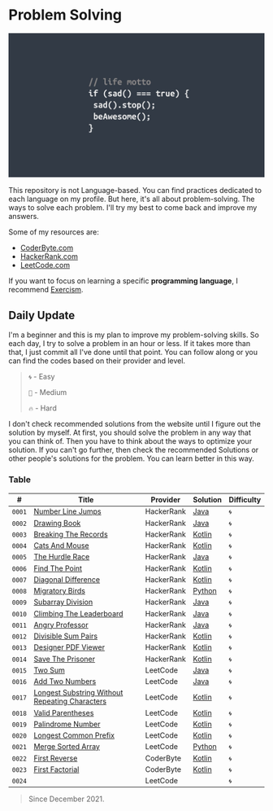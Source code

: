 # Problem Solving

![Header](media/pic01.jpg)

This repository is not Language-based. You can find practices dedicated to each language on my profile. But here, it's all about problem-solving. The ways to solve each problem. I'll try my best to come back and improve my answers.

Some of my resources are:

-   [CoderByte.com](#coderbyte)
-   [HackerRank.com](#hackerrank)
-   [LeetCode.com](#leetcode)

If you want to focus on learning a specific **programming language**, I recommend [Exercism](https://exercism.org/tracks).

## **Daily Update**

I'm a beginner and this is my plan to improve my problem-solving skills. So each day, I try to solve a problem in an hour or less. If it takes more than that, I just commit all I've done until that point. You can follow along or you can find the codes based on their provider and level.

> `🌀` - Easy
>
> `🎯` - Medium
>
> `🔥` - Hard

I don't check recommended solutions from the website until I figure out the solution by myself. At first, you should solve the problem in any way that you can think of. Then you have to think about the ways to optimize your solution. If you can't go further, then check the recommended Solutions or other people's solutions for the problem. You can learn better in this way.

### Table

| # | Title | Provider | Solution | Difficulty |
| ------ | -------- | ------ | ------ | ------ |
| `0001` | [Number Line Jumps](https://www.hackerrank.com/challenges/kangaroo/problem) | HackerRank | [Java](https://github.com/MahdiDavoodi/ProblemSolving/blob/main/HackerRank/NumberLineJumps/Solution.java) | `🌀` |
| `0002` | [Drawing Book](https://www.hackerrank.com/challenges/drawing-book/problem) | HackerRank | [Java](https://github.com/MahdiDavoodi/ProblemSolving/blob/main/HackerRank/DrawingBook/Solution.java) | `🌀` |
| `0003` | [Breaking The Records](https://www.hackerrank.com/challenges/breaking-best-and-worst-records/problem?isFullScreen=true) | HackerRank | [Kotlin](https://github.com/MahdiDavoodi/ProblemSolving/blob/main/HackerRank/BreakingTheRecords/Solution.kt) | `🌀` |
| `0004` | [Cats And Mouse](https://www.hackerrank.com/challenges/cats-and-a-mouse/problem?isFullScreen=true) | HackerRank | [Kotlin](https://github.com/MahdiDavoodi/ProblemSolving/blob/main/HackerRank/CatsAndMouse/Solution.kt) | `🌀` |
| `0005` | [The Hurdle Race](https://www.hackerrank.com/challenges/the-hurdle-race/problem?isFullScreen=true) | HackerRank | [Java](https://github.com/MahdiDavoodi/ProblemSolving/blob/main/HackerRank/TheHurdleRace/Solution.java) | `🌀` |
| `0006` | [Find The Point](https://www.hackerrank.com/challenges/find-point/problem?isFullScreen=true) | HackerRank | [Kotlin](https://github.com/MahdiDavoodi/ProblemSolving/blob/main/HackerRank/FindThePoint/Solution.kt) | `🌀` |
| `0007` | [Diagonal Difference](https://www.hackerrank.com/challenges/diagonal-difference/problem) | HackerRank | [Kotlin](https://github.com/MahdiDavoodi/ProblemSolving/blob/main/HackerRank/DiagonalDifference/Solution.kt) | `🌀` |
| `0008` | [Migratory Birds](https://www.hackerrank.com/challenges/migratory-birds/problem?isFullScreen=true) | HackerRank | [Python](https://github.com/MahdiDavoodi/ProblemSolving/blob/main/HackerRank/MigratoryBirds/Solution.py) | `🌀` |
| `0009` | [Subarray Division](https://www.hackerrank.com/challenges/the-birthday-bar/problem?isFullScreen=true) | HackerRank | [Java](https://github.com/MahdiDavoodi/ProblemSolving/blob/main/HackerRank/SubarrayDivision/Solution.java) | `🌀` |
| `0010` | [Climbing The Leaderboard](https://www.hackerrank.com/challenges/climbing-the-leaderboard/problem?isFullScreen=true) | HackerRank | [Java](https://github.com/MahdiDavoodi/ProblemSolving/blob/main/HackerRank/ClimbingTheLeaderboard/Solution.java) | `🌀` |
| `0011` | [Angry Professor](https://www.hackerrank.com/challenges/angry-professor/problem?isFullScreen=true) | HackerRank | [Java](https://github.com/MahdiDavoodi/ProblemSolving/blob/main/HackerRank/AngryProfessor/Solution.java) | `🌀` |
| `0012` | [Divisible Sum Pairs](https://www.hackerrank.com/challenges/divisible-sum-pairs/problem?isFullScreen=true) | HackerRank | [Kotlin](https://github.com/MahdiDavoodi/ProblemSolving/blob/main/HackerRank/DivisibleSumPairs/Solution.kt) | `🌀` |
| `0013` | [Designer PDF Viewer](https://www.hackerrank.com/challenges/designer-pdf-viewer/problem?isFullScreen=true) | HackerRank | [Kotlin](https://github.com/MahdiDavoodi/ProblemSolving/blob/main/HackerRank/DesignerPdfViewer/Solution.kt) | `🌀` |
| `0014` | [Save The Prisoner](https://www.hackerrank.com/challenges/save-the-prisoner/problem?isFullScreen=true) | HackerRank | [Kotlin](https://github.com/MahdiDavoodi/ProblemSolving/blob/main/HackerRank/SaveThePrisoner/Solution.kt) | `🌀` |
| `0015` | [Two Sum](https://leetcode.com/problems/two-sum/) | LeetCode | [Java](https://github.com/MahdiDavoodi/ProblemSolving/blob/main/LeetCode/TwoSum/Solution.java) | `🌀` |
| `0016` | [Add Two Numbers](https://leetcode.com/problems/add-two-numbers/) | LeetCode | [Java](https://github.com/MahdiDavoodi/ProblemSolving/blob/main/LeetCode/AddTwoNumbers/Solution.java) | `🌀` |
| `0017` | [Longest Substring Without Repeating Characters](https://leetcode.com/problems/longest-substring-without-repeating-characters/) | LeetCode | [Kotlin](https://github.com/MahdiDavoodi/ProblemSolving/blob/main/LeetCode/LongestSubstringWithoutRepeatingCharacters/Solution.kt) | `🌀` |
| `0018` | [Valid Parentheses](https://leetcode.com/problems/valid-parentheses/) | LeetCode | [Kotlin](https://github.com/MahdiDavoodi/ProblemSolving/blob/main/LeetCode/ValidParentheses/Solution.kt) | `🌀` |
| `0019` | [Palindrome Number](https://leetcode.com/problems/palindrome-number/) | LeetCode | [Kotlin](https://github.com/MahdiDavoodi/ProblemSolving/blob/main/LeetCode/PalindromeNumber/Solution.kt) | `🌀` |
| `0020` | [Longest Common Prefix](https://leetcode.com/problems/longest-common-prefix/) | LeetCode | [Kotlin](https://github.com/MahdiDavoodi/ProblemSolving/blob/main/LeetCode/LongestCommonPrefix/Solution.kt) | `🌀` |
| `0021` | [Merge Sorted Array](https://leetcode.com/problems/merge-sorted-array/) | LeetCode | [Python](https://github.com/MahdiDavoodi/ProblemSolving/blob/main/LeetCode/MergeSortedArray/Solution.py) | `🌀` |
| `0022` | [First Reverse](https://coderbyte.com/information/First%20Reverse) | CoderByte | [Kotlin](https://github.com/MahdiDavoodi/ProblemSolving/blob/main/CoderByte/FirstReverse/Solution.kt) | `🌀` |
| `0023` | [First Factorial](https://coderbyte.com/editor/First%20Factorial:Kotlin) | CoderByte | [Kotlin](https://github.com/MahdiDavoodi/ProblemSolving/blob/main/CoderByte/FirstFactorial/Solution.kt) | `🌀` |
| `0024` | []() | LeetCode | []() | `🌀` |


> Since December 2021.
